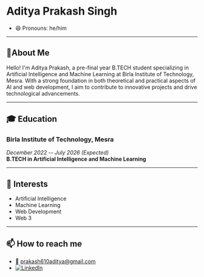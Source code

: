 # Aditya Prakash Singh
- 😄 Pronouns: he/him

---

## 👋About Me

Hello! I'm Aditya Prakash, a pre-final year B.TECH student specializing in Artificial Intelligence and Machine Learning at Birla Institute of Technology, Mesra. With a strong foundation in both theoretical and practical aspects of AI and web development, I aim to contribute to innovative projects and drive technological advancements.

---

## 🎓 Education

### Birla Institute of Technology, Mesra
*December 2022 -- July 2026 (Expected)*  
**B.TECH in Artificial Intelligence and Machine Learning**  


---
## 🎯 Interests

- Artificial Intelligence
- Machine Learning
- Web Development
- Web 3

---

## 📫 How to reach me
- 📧 prakash610aditya@gmail.com 
- [![LinkedIn](https://img.shields.io/badge/LinkedIn-Profile-blue)](https://www.linkedin.com/in/aditya-prakash-662186286)
